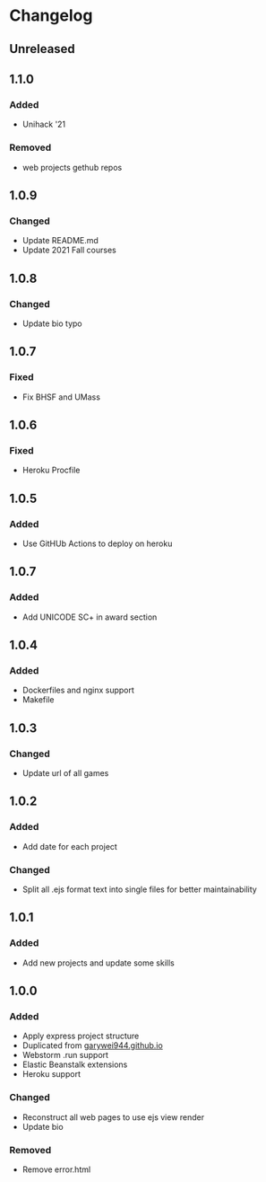 # Changelog

## Unreleased


## 1.1.0
### Added
- Unihack '21

### Removed
- web projects gethub repos


## 1.0.9
### Changed
- Update README.md
- Update 2021 Fall courses

## 1.0.8
### Changed
- Update bio typo


## 1.0.7
### Fixed
- Fix BHSF and UMass


## 1.0.6
### Fixed
- Heroku Procfile


## 1.0.5
### Added
- Use GitHUb Actions to deploy on heroku


## 1.0.7
### Added
- Add UNICODE SC+ in award section


## 1.0.4
### Added
- Dockerfiles and nginx support
- Makefile

## 1.0.3
### Changed
- Update url of all games


## 1.0.2
### Added
- Add date for each project

### Changed
- Split all .ejs format text into single files for better maintainability

## 1.0.1
### Added
- Add new projects and update some skills


## 1.0.0
### Added
- Apply express project structure
- Duplicated from [garywei944.github.io](https://github.com/garywei944/garywei944.github.io)
- Webstorm .run support
- Elastic Beanstalk extensions
- Heroku support

### Changed
- Reconstruct all web pages to use ejs view render
- Update bio

### Removed
- Remove error.html

